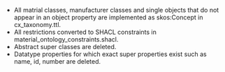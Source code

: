* All matrial classes, manufacturer classes and single objects that do not appear in an object property are implemented as skos:Concept in cx_taxonomy.ttl.
* All restrictions converted to SHACL constraints in material_ontology_constraints.shacl.
* Abstract super classes are deleted.
* Datatype properties for which exact super properties exist such as name, id, number are deleted.